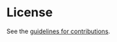 # License

See the
[guidelines for contributions](https://github.com/aaronpk/oauth-dpop-device-flow/blob/main/CONTRIBUTING.md).
